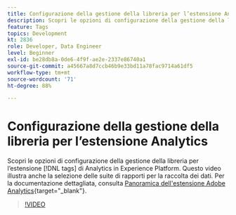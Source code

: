 ```yaml
---
title: Configurazione della gestione della libreria per l’estensione Analytics
description: Scopri le opzioni di configurazione della gestione della libreria per l’estensione  [!DNL tags] di Analytics in Experience Platform. Questo video illustra anche la selezione delle suite di rapporti per la raccolta dei dati.
feature: Tags
topics: Development
kt: 2836
role: Developer, Data Engineer
level: Beginner
exl-id: be28db8a-0de6-4f9f-ae2e-2337e86740a1
source-git-commit: a45667a8d7ccb46b9e33bd11a78fac9714a61df5
workflow-type: tm+mt
source-wordcount: '71'
ht-degree: 88%

---
```


# Configurazione della gestione della libreria per l’estensione Analytics

Scopri le opzioni di configurazione della gestione della libreria per l’estensione [!DNL tags] di Analytics in Experience Platform. Questo video illustra anche la selezione delle suite di rapporti per la raccolta dei dati.  Per la documentazione dettagliata, consulta [Panoramica dell&#39;estensione Adobe Analytics](https://experienceleague.adobe.com/docs/experience-platform/tags/extensions/client/analytics/overview.html?lang=it){target="_blank"}.

>[!VIDEO](https://video.tv.adobe.com/v/3429835/?quality=12&learn=on&captions=ita)
